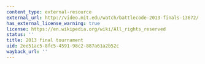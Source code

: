 ```yaml
---
content_type: external-resource
external_url: http://video.mit.edu/watch/battlecode-2013-finals-13672/
has_external_license_warning: true
license: https://en.wikipedia.org/wiki/All_rights_reserved
status: ''
title: 2013 final tournament
uid: 2ee51ac5-8fc5-4591-98c2-887a61a2b52c
wayback_url: ''
---
```

